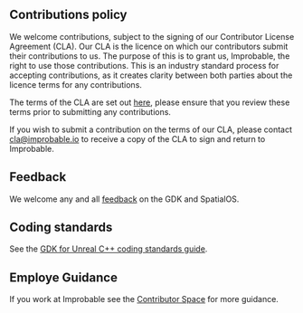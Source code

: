 ## Contributions policy

We welcome contributions, subject to the signing of our Contributor License Agreement (CLA). Our CLA is the licence on which our contributors submit their contributions to us. The purpose of this is to grant us, Improbable, the right to use those contributions. This is an industry standard process for accepting contributions, as it creates clarity between both parties about the licence terms for any contributions.

The terms of the CLA are set out [here](https://drive.google.com/file/d/0B6CKLzAF0ahqVURSTVdZS29MYXg5VWkzdFRHNmY2S25keHJj/view?usp=sharing), please ensure that you review these terms prior to submitting any contributions.

If you wish to submit a contribution on the terms of our CLA, please contact cla@improbable.io to receive a copy of the CLA to sign and return to Improbable. 

## Feedback

We welcome any and all 
[feedback](./README.md#give-us-feedback) on the GDK and SpatialOS.

## Coding standards

See the [GDK for Unreal C++ coding standards guide](https://documentation.improbable.io/gdk-for-unreal/docs/coding-standards).

## Employe Guidance
If you work at Improbable see the [Contributor Space](https://improbableio.atlassian.net/l/c/A5aANDEh) for more guidance.
